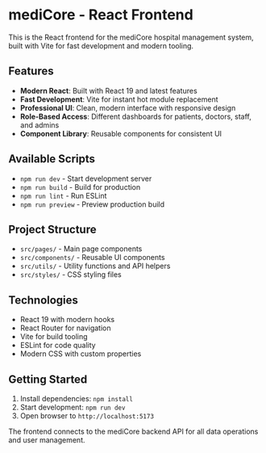 # mediCore - React Frontend

This is the React frontend for the mediCore hospital management system, built with Vite for fast development and modern tooling.

## Features

- **Modern React**: Built with React 19 and latest features
- **Fast Development**: Vite for instant hot module replacement
- **Professional UI**: Clean, modern interface with responsive design
- **Role-Based Access**: Different dashboards for patients, doctors, staff, and admins
- **Component Library**: Reusable components for consistent UI

## Available Scripts

- `npm run dev` - Start development server
- `npm run build` - Build for production
- `npm run lint` - Run ESLint
- `npm run preview` - Preview production build

## Project Structure

- `src/pages/` - Main page components
- `src/components/` - Reusable UI components
- `src/utils/` - Utility functions and API helpers
- `src/styles/` - CSS styling files

## Technologies

- React 19 with modern hooks
- React Router for navigation
- Vite for build tooling
- ESLint for code quality
- Modern CSS with custom properties

## Getting Started

1. Install dependencies: `npm install`
2. Start development: `npm run dev`
3. Open browser to `http://localhost:5173`

The frontend connects to the mediCore backend API for all data operations and user management.
